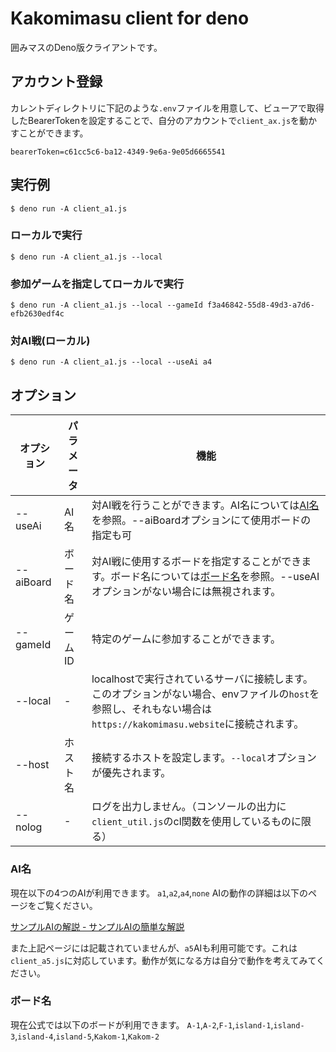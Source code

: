 # Kakomimasu client for deno

囲みマスのDeno版クライアントです。

## アカウント登録

カレントディレクトリに下記のような`.env`ファイルを用意して、ビューアで取得したBearerTokenを設定することで、自分のアカウントで`client_ax.js`を動かすことができます。

```:.env
bearerToken=c61cc5c6-ba12-4349-9e6a-9e05d6665541
```

## 実行例

```console
$ deno run -A client_a1.js
```

### ローカルで実行

```console
$ deno run -A client_a1.js --local
```

### 参加ゲームを指定してローカルで実行

```console
$ deno run -A client_a1.js --local --gameId f3a46842-55d8-49d3-a7d6-efb2630edf4c
```

### 対AI戦(ローカル)

```console
$ deno run -A client_a1.js --local --useAi a4
```

## オプション

| オプション     | パラメータ | 機能                                                                                                          |
| --------- | ----- | ----------------------------------------------------------------------------------------------------------- |
| --useAi   | AI名   | 対AI戦を行うことができます。AI名については[AI名](#AI名)を参照。--aiBoardオプションにて使用ボードの指定も可                                            |
| --aiBoard | ボード名  | 対AI戦に使用するボードを指定することができます。ボード名については[ボード名](#ボード名)を参照。--useAIオプションがない場合には無視されます。                               |
| --gameId  | ゲームID | 特定のゲームに参加することができます。                                                                                         |
| --local   | -     | localhostで実行されているサーバに接続します。<br>このオプションがない場合、envファイルの`host`を参照し、それもない場合は`https://kakomimasu.website`に接続されます。 |
| --host    | ホスト名  | 接続するホストを設定します。`--local`オプションが優先されます。                                                                        |
| --nolog   | -     | ログを出力しません。（コンソールの出力に`client_util.js`のcl関数を使用しているものに限る）                                                      |

### AI名

現在以下の4つのAIが利用できます。 `a1`,`a2`,`a4`,`none` AIの動作の詳細は以下のページをご覧ください。

[サンプルAIの解説 -
サンプルAIの簡単な解説](https://hackmd.io/k36V_so3RUaEVor8gQXiSQ#%E3%82%B5%E3%83%B3%E3%83%97%E3%83%ABAI%E3%81%AE%E7%B0%A1%E5%8D%98%E3%81%AA%E8%A7%A3%E8%AA%AC)

また上記ページには記載されていませんが、`a5`AIも利用可能です。これは`client_a5.js`に対応しています。動作が気になる方は自分で動作を考えてみてください。

### ボード名

現在公式では以下のボードが利用できます。
`A-1`,`A-2`,`F-1`,`island-1`,`island-3`,`island-4`,`island-5`,`Kakom-1`,`Kakom-2`
